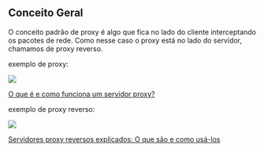 ## Conceito Geral

O conceito padrão de proxy é algo que fica no lado do cliente interceptando os pacotes de rede. Como nesse caso o proxy está no lado do servidor, chamamos de proxy reverso.

exemplo de proxy:

![](image.png)

[O que é e como funciona um servidor proxy?](https://www.google.com/url?sa=i&url=https://www.avg.com/pt/signal/proxy-server-definition&psig=AOvVaw2aDzpP56hWYOhgg_Ysp0s_&ust=1710503636847000&source=images&cd=vfe&opi=89978449&ved=0CBMQjRxqFwoTCIDs3OPY84QDFQAAAAAdAAAAABAD)

exemplo de proxy reverso:

![](What_is_Reverse_Proxy_Server.webp)

[Servidores proxy reversos explicados: O que são e como usá-los](https://www.avast.com/pt-br/c-what-is-a-reverse-proxy)